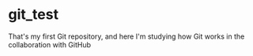 # git_test
That's my first Git repository, and here I'm studying how Git works in the collaboration with GitHub
